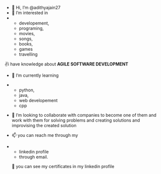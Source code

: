 - 👋 Hi, I’m @adithyajain27
- 👀 I’m interested in
- * developement,
  * programing,
  * movies,
  * songs,
  * books,
  * games
  * travelling
    
 ✌️i have knowledge about **AGILE SOFTWARE DEVELOPMENT** 
   
    
- 🌱 I’m currently learning
- * python,
  * java,
  * web developement
  * cpp
- 💞️ I’m looking to collaborate with companies to become one of them and work with them for solving problems and creating solutions and improvising the created solution
- 📫 you can reach me through my
- * linkedin profile
  * through email.
  
  
  👀 you can see my certificates in my linkedin profile
 
    

<!---
adithyajain27/adithyajain27 is a ✨ special ✨ repository because its `README.md` (this file) appears on your GitHub profile.
You can click the Preview link to take a look at your changes.
--->
